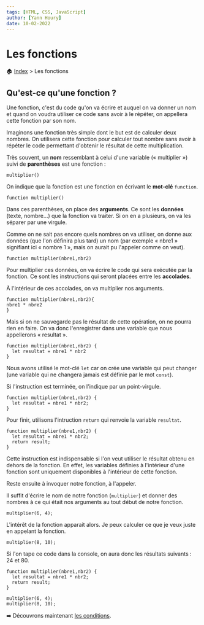 ```yaml
---
tags: [HTML, CSS, JavaScript]
author: [Yann Houry]
date: 10-02-2022
---
```


# Les fonctions
🏠 [Index](https://github.com/YannHY/html-css-js/blob/main/index.md) > Les fonctions

## Qu'est-ce qu'une fonction ?
Une fonction, c'est du code qu'on va écrire et auquel on va donner un nom et quand on voudra utiliser ce code sans avoir à le répéter, on appellera cette fonction par son nom.

Imaginons une fonction très simple dont le but est de calculer deux nombres. On utilisera cette fonction pour calculer tout nombre sans avoir à répéter le code permettant d'obtenir le résultat de cette multiplication.

Très souvent, un **nom** ressemblant à celui d'une variable (« multiplier ») suivi de **parenthèses** est une fonction :

```JS
multiplier()
```

On indique que la fonction est une fonction en écrivant le **mot-clé** `function`.

```JS
function multiplier()
```

Dans ces parenthèses, on place des **arguments**. Ce sont les **données** (texte, nombre...) que la fonction va traiter. Si on en a plusieurs, on va les séparer par une virgule.

Comme on ne sait pas encore quels nombres on va utiliser, on donne aux données (que l'on définira plus tard) un nom (par exemple « nbre1 » signifiant ici « nombre 1 », mais on aurait pu l'appeler comme on veut).

```JS
function multiplier(nbre1,nbr2)
````

Pour multiplier ces données, on va écrire le code qui sera exécutée par la fonction. Ce sont les instructions qui seront placées entre les **accolades**.

À l'intérieur de ces accolades, on va multiplier nos arguments.

```JS
function multiplier(nbre1,nbr2){
nbre1 * nbre2
}
````

Mais si on ne sauvegarde pas le résultat de cette opération, on ne pourra rien en faire. On va donc l'enregistrer dans une variable que nous appellerons « resultat ».

```JS
function multiplier(nbre1,nbr2) {
  let resultat = nbre1 * nbr2
}
````

Nous avons utilisé le mot-clé `let` car on crée une variable qui peut changer (une variable qui ne changera jamais est définie par le mot `const`).

Si l'instruction est terminée, on l'indique par un point-virgule.

```JS
function multiplier(nbre1,nbr2) {
  let resultat = nbre1 * nbr2;
}
````

Pour finir, utilisons l'intruction `return` qui renvoie la variable `resultat`.

```JS
function multiplier(nbre1,nbr2) {
  let resultat = nbre1 * nbr2;
  return result;
}
````

Cette instruction est indispensable si l'on veut utiliser le résultat obtenu en dehors de la fonction. En effet, les variables définies à l'intérieur d'une fonction sont uniquement disponibles à l'intérieur de cette fonction. 

Reste ensuite à invoquer notre fonction, à l'appeler.

Il suffit d'écrire le nom de notre fonction (`multiplier`) et donner des nombres à ce qui était nos arguments au tout début de notre fonction.

```JS
multiplier(6, 4);
```

L'intérêt de la fonction apparait alors. Je peux calculer ce que je veux juste en appelant la fonction.

```JS
multiplier(8, 10);
```

Si l'on tape ce code dans la console, on aura donc les résultats suivants : 24 et 80.

```JS
function multiplier(nbre1,nbr2) {
  let resultat = nbre1 * nbr2;
  return result;
}

multiplier(6, 4);
multiplier(8, 10);
````

➡️  Découvrons maintenant [les conditions](https://github.com/YannHY/html-css-js/blob/main/6.%20Sixième%20partie/6.1.2%20Les%20conditions.md).
